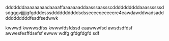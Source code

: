 dddddddaaaaaaaaadaaaaffaaaaaaaddaasssaassscddddddddddaaassssssdsdgggvjjjjjgfgdddesssddddddddddsdsseeeeqeeeeere4eawdawddwadsadddddddddddfesdfsedwwk

kwwwd
kwwwsdfss
kwwwfdsfdssd
eaawwwfsd
awsdsdfdsf
awwesfesffdsefsf
ewww
wdfg
gfdgfdgfd
sdf
